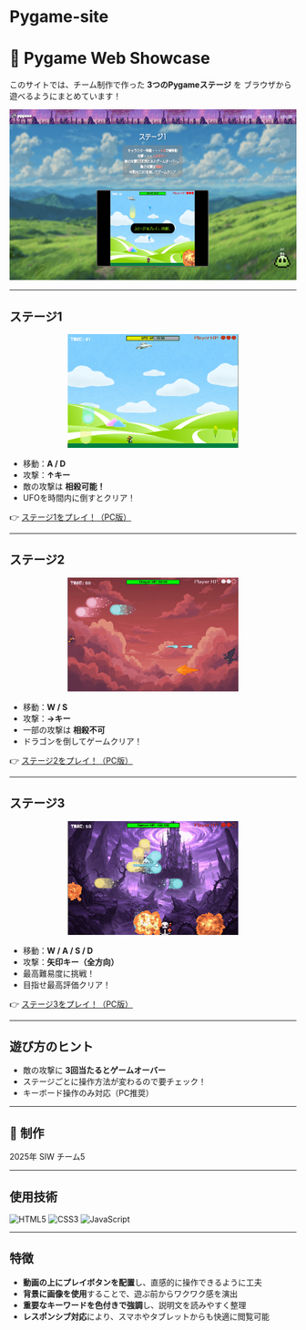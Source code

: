 # Pygame-site
# 🌟 Pygame Web Showcase

このサイトでは、チーム制作で作った **3つのPygameステージ** を
ブラウザから遊べるようにまとめています！

<p align="center">
  <img src="images/site.png" alt="site_img" height="300px" width="637">
</p>

---

## ステージ1
<p align="center">
    <img src="images/stage1.gif" alt="ステージ1デモ" width="300">
</p>

- 移動：**A / D**
- 攻撃：**↑キー**
- 敵の攻撃は **相殺可能！**
- UFOを時間内に倒すとクリア！

👉 [ステージ1をプレイ！（PC版）](https://okamoto-airi.github.io/web-pygame_level1_PC/)

---

## ステージ2
<p align="center">
    <img src="images/stage2.gif" alt="ステージ2デモ" width="300">
</p>

- 移動：**W / S**
- 攻撃：**→キー**
- 一部の攻撃は **相殺不可**
- ドラゴンを倒してゲームクリア！

👉 [ステージ2をプレイ！（PC版）](https://okamoto-airi.github.io/web-pygame_level2-PC/)

---

## ステージ3
<p align="center">
    <img src="images/stage3.gif" alt="ステージ3デモ" width="300">
</p>

- 移動：**W / A / S / D**
- 攻撃：**矢印キー（全方向）**
- 最高難易度に挑戦！
- 目指せ最高評価クリア！

👉 [ステージ3をプレイ！（PC版）](https://okamoto-airi.github.io/web-pygame_level3-PC/)

---

## 遊び方のヒント
- 敵の攻撃に **3回当たるとゲームオーバー**
- ステージごとに操作方法が変わるので要チェック！
- キーボード操作のみ対応（PC推奨）

---

## 👥 制作
2025年 SIW チーム5

---

## 使用技術

<p align="left">
  <img src="https://cdn.jsdelivr.net/gh/devicons/devicon/icons/html5/html5-original.svg" alt="HTML5" width="40" height="40"/>
  <img src="https://cdn.jsdelivr.net/gh/devicons/devicon/icons/css3/css3-original.svg" alt="CSS3" width="40" height="40"/>
  <img src="https://cdn.jsdelivr.net/gh/devicons/devicon/icons/javascript/javascript-original.svg" alt="JavaScript" width="40" height="40"/>
</p>

---

## 特徴
- **動画の上にプレイボタンを配置**し、直感的に操作できるように工夫
- **背景に画像を使用**することで、遊ぶ前からワクワク感を演出
- **重要なキーワードを色付きで強調**し、説明文を読みやすく整理
- **レスポンシブ対応**により、スマホやタブレットからも快適に閲覧可能
